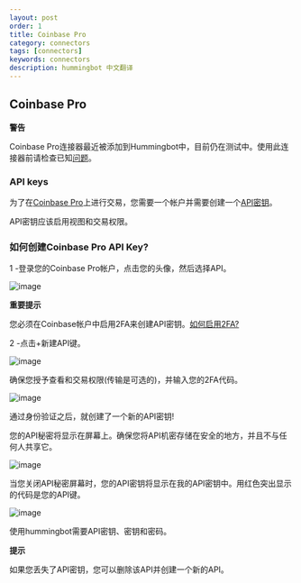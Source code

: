 ```yaml
---
layout: post
order: 1
title: Coinbase Pro
category: connectors
tags: [connectors]
keywords: connectors
description: hummingbot 中文翻译
---
```


## Coinbase Pro

**警告**

Coinbase Pro连接器最近被添加到Hummingbot中，目前仍在测试中。使用此连接器前请检查已知[问题](https://docs.hummingbot.io/support/tips-issues)。


### API keys

为了在[Coinbase Pro](https://pro.coinbase.com/)上进行交易，您需要一个帐户并需要创建一个[API密钥](https://support.pro.coinbase.com/customer/en/portal/articles/2945320-how-do-i-create-an-api-key-for-coinbase-pro-)。

API密钥应该启用视图和交易权限。


### 如何创建Coinbase Pro API Key?

1 -登录您的Coinbase Pro帐户，点击您的头像，然后选择API。

![image](https://docs.hummingbot.io/assets/img/coinbase1.png)

**重要提示**

您必须在Coinbase帐户中启用2FA来创建API密钥。[如何启用2FA?](您必须在Coinbase帐户中启用2FA来创建API密钥。如何启用2FA?)

2 -点击+新建API键。

![image](https://docs.hummingbot.io/assets/img/coinbase2.png)

确保您授予查看和交易权限(传输是可选的)，并输入您的2FA代码。

![image](https://docs.hummingbot.io/assets/img/coinbase3.png)

通过身份验证之后，就创建了一个新的API密钥!

您的API秘密将显示在屏幕上。确保您将API机密存储在安全的地方，并且不与任何人共享它。

![image](https://docs.hummingbot.io/assets/img/coinbase4.png)

当您关闭API秘密屏幕时，您的API密钥将显示在我的API密钥中。用红色突出显示的代码是您的API键。

![image](https://docs.hummingbot.io/assets/img/coinbase5.png)

使用hummingbot需要API密钥、密钥和密码。

**提示**

如果您丢失了API密钥，您可以删除该API并创建一个新的API。









